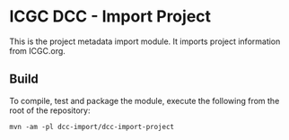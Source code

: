 # ICGC DCC - Import Project

This is the project metadata import module. It imports project information from ICGC.org. 

## Build

To compile, test and package the module, execute the following from the root of the repository:

```shell
mvn -am -pl dcc-import/dcc-import-project
```

